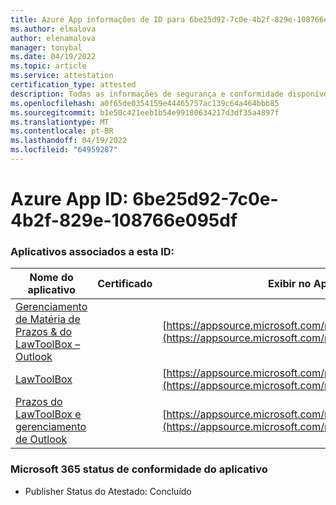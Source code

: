```yaml
---
title: Azure App informações de ID para 6be25d92-7c0e-4b2f-829e-108766e095df
ms.author: elmalova
author: elenamalova
manager: tonybal
ms.date: 04/19/2022
ms.topic: article
ms.service: attestation
certification_type: attested
description: Todas as informações de segurança e conformidade disponíveis para 6be25d92-7c0e-4b2f-829e-108766e095df.
ms.openlocfilehash: a0f65de0354159e44465757ac139c64a464bbb85
ms.sourcegitcommit: b1e50c421eeb1b54e99180634217d3df35a4897f
ms.translationtype: MT
ms.contentlocale: pt-BR
ms.lasthandoff: 04/19/2022
ms.locfileid: "64959287"
---
```

# <a name="azure-app-id-6be25d92-7c0e-4b2f-829e-108766e095df"></a>Azure App ID: 6be25d92-7c0e-4b2f-829e-108766e095df


### <a name="apps-associated-with-this-id"></a>Aplicativos associados a esta ID:
| **Nome do aplicativo** | **Certificado** | **Exibir no AppSource** |
|--------------|---------------|-----------------------|
| [Gerenciamento de Matéria de Prazos &amp; do LawToolBox – Outlook](../forward/WA104120953.md) |  | [https://appsource.microsoft.com/product/office/WA104120953](https://appsource.microsoft.com/product/office/WA104120953) |
| [LawToolBox](../forward/WA104381656.md) |  | [https://appsource.microsoft.com/product/office/WA104381656](https://appsource.microsoft.com/product/office/WA104381656) |
| [Prazos do LawToolBox e gerenciamento de Outlook](../forward/WA200003103.md) |  | [https://appsource.microsoft.com/product/office/WA200003103](https://appsource.microsoft.com/product/office/WA200003103) |

### <a name="microsoft-365-app-compliance-status"></a>Microsoft 365 status de conformidade do aplicativo
- Publisher Status do Atestado: Concluído

